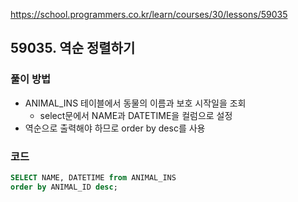 https://school.programmers.co.kr/learn/courses/30/lessons/59035

## 59035. 역순 정렬하기

### 풀이 방법
- ANIMAL_INS 테이블에서 동물의 이름과 보호 시작일을 조회
  - select문에서 NAME과 DATETIME을 컬럼으로 설정
- 역순으로 출력해야 하므로 order by desc를 사용

### 코드
```sql
SELECT NAME, DATETIME from ANIMAL_INS
order by ANIMAL_ID desc;
```